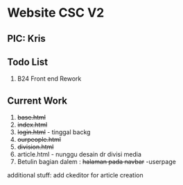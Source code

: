 # Website CSC V2

## PIC: Kris

## Todo List

1. B24 Front end Rework

## Current Work

1. ~~base.html~~
2. ~~index.html~~
3. ~~login.html~~ - tinggal backg
4. ~~ourpeople.html~~
5. ~~division.html~~
6. article.html - nunggu desain dr divisi media
7. Betulin bagian dalem : ~~halaman pada navbar~~
  -userpage

additional stuff:
add ckeditor for article creation
